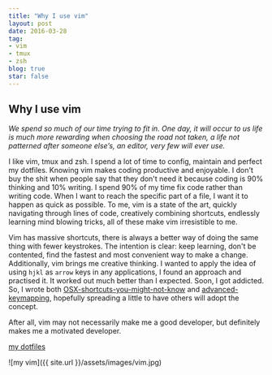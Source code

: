 ```yaml
---
title: "Why I use vim"
layout: post
date: 2016-03-28 
tag:
- vim 
- tmux
- zsh
blog: true
star: false
---
```


## Why I use vim

*We spend so much of our time trying to fit in. One day, it will occur to us life is much more rewarding when choosing the road not taken, a life not patterned after someone else’s, an editor, very few will ever use.*

I like vim, tmux and zsh. I spend a lot of time to config, maintain and perfect my dotfiles. Knowing vim makes coding productive and enjoyable. I don't buy the shit when people say that they don't need it because coding is 90% thinking and 10% writing. I spend 90% of my time fix code rather than writing code. When I want to reach the specific part of a file, I want it to happen as quick as possible. To me, vim is a state of the art, quickly navigating through lines of code, creatively combining shortcuts, endlessly learning mind blowing tricks, all of these make vim irresistible to me.

Vim has massive shortcuts, there is always a better way of doing the same thing with fewer keystrokes. The intention is clear: keep learning, don't be contented, find the fastest and most convenient way to make a change. Additionally, vim brings me creative thinking. I wanted to apply the idea of using `hjkl` as `arrow` keys in any applications, I found an approach and practised it. It worked out much better than I expected. Soon, I got addicted. So, I wrote both [OSX-shortcuts-you-might-not-know](http://www.cyfyifanchen.com/osx-shortcuts/) and [advanced-keymapping](http://www.cyfyifanchen.com/advanced-keymapping/), hopefully spreading a little to have others will adopt the concept.

After all, vim may not necessarily make me a good developer, but definitely makes me a motivated developer.

[my dotfiles](https://github.com/yifanchen/dotfiles)

![my vim]({{ site.url }}/assets/images/vim.jpg)



